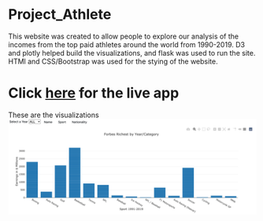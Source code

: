 # Project_Athlete
This website was created to allow people to explore our analysis of the incomes from the top paid athletes around the world from 1990-2019. D3 and plotly helped build the visualizations, and flask was used to run the site. HTMl and CSS/Bootstrap was used for the stying of the website.
# Click [here](http://project-athlete.herokuapp.com/) for the live app
These are the visualizations
![Image of Bar graph](https://github.com/mneralla/Project_Athlete/blob/master/Screen%20Shot%202020-09-21%20at%202.38.10%20PM.png)
